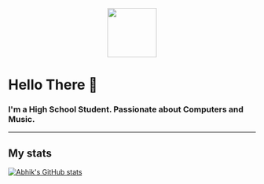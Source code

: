 <div id="header" align="center">
  <img src="images/favicon.ico" width="100"/>
</div>

# Hello There 👋
### I'm a High School Student. Passionate about Computers and Music.
---
## My stats

[![Abhik's GitHub stats](https://github-readme-stats.vercel.app/api?username=a8h1k)](https://github.com/anuraghazra/github-readme-stats)
